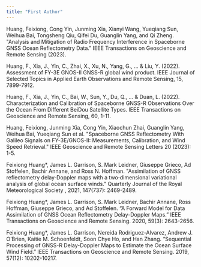 ```yaml
---
title: "First Author"
---
```


Huang, Feixiong, Cong Yin, Junming Xia, Xianyi Wang, Yueqiang Sun, Weihua Bai, Tongsheng Qiu, Qifei Du, Guanglin Yang, and Qi Zheng. "Analysis and Mitigation of Radio Frequency Interference in Spaceborne GNSS Ocean Reflectometry Data." IEEE Transactions on Geoscience and Remote Sensing (2023).

Huang, F., Xia, J., Yin, C., Zhai, X., Xu, N., Yang, G., ... & Liu, Y. (2022). Assessment of FY-3E GNOS-II GNSS-R global wind product. IEEE Journal of Selected Topics in Applied Earth Observations and Remote Sensing, 15, 7899-7912.

Huang, F., Xia, J., Yin, C., Bai, W., Sun, Y., Du, Q., ... & Duan, L. (2022). Characterization and Calibration of Spaceborne GNSS-R Observations Over the Ocean From Different BeiDou Satellite Types. IEEE Transactions on Geoscience and Remote Sensing, 60, 1-11.

Huang, Feixiong, Junming Xia, Cong Yin, Xiaochun Zhai, Guanglin Yang, Weihua Bai, Yueqiang Sun et al. "Spaceborne GNSS Reflectometry With Galileo Signals on FY-3E/GNOS-II: Measurements, Calibration, and Wind Speed Retrieval." IEEE Geoscience and Remote Sensing Letters 20 (2023): 1-5.

Feixiong Huang*, James L. Garrison, S. Mark Leidner, Giuseppe Grieco, Ad Stoffelen, Bachir Annane, and Ross N. Hoffman. "Assimilation of GNSS reflectometry delay‐Doppler maps with a two‐dimensional variational analysis of global ocean surface winds." Quarterly Journal of the Royal Meteorological Society , 2021, 147(737): 2469-2489.

Feixiong Huang*, James L. Garrison, S. Mark Leidner, Bachir Annane, Ross Hoffman, Giuseppe Grieco, and Ad Stoffelen. “A Forward Model for Data Assimilation of GNSS Ocean Reflectometry Delay-Doppler Maps.” IEEE Transactions on Geoscience and Remote Sensing. 2020, 59(3): 2643-2656.

Feixiong Huang*, James L. Garrison, Nereida Rodriguez-Alvarez, Andrew J. O’Brien, Kaitie M. Schoenfeldt, Soon Chye Ho, and Han Zhang. “Sequential Processing of GNSS-R Delay-Doppler Maps to Estimate the Ocean Surface Wind Field.” IEEE Transactions on Geoscience and Remote Sensing. 2019, 57(12): 10202-10217.
